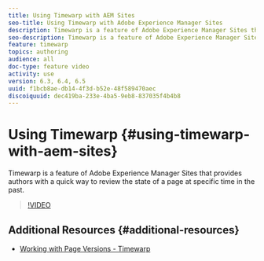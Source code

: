 ```yaml
---
title: Using Timewarp with AEM Sites
seo-title: Using Timewarp with Adobe Experience Manager Sites
description: Timewarp is a feature of Adobe Experience Manager Sites that provides authors with a quick way to review the state of a page at specific time in the past.
seo-description: Timewarp is a feature of Adobe Experience Manager Sites that provides authors with a quick way to review the state of a page at specific time in the past.
feature: timewarp
topics: authoring
audience: all
doc-type: feature video
activity: use
version: 6.3, 6.4, 6.5
uuid: f1bcb8ae-db14-4f3d-b52e-48f589470aec
discoiquuid: dec419ba-233e-4ba5-9eb8-837035f4b4b8
---
```


# Using Timewarp {#using-timewarp-with-aem-sites}

Timewarp is a feature of Adobe Experience Manager Sites that provides authors with a quick way to review the state of a page at specific time in the past.

>[!VIDEO](https://video.tv.adobe.com/v/17453/?quality=9&learn=on)

## Additional Resources {#additional-resources}

* [Working with Page Versions - Timewarp](https://docs.adobe.com/content/help/en/experience-manager-65/authoring/siteandpage/working-with-page-versions.html#Timewarp)
